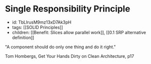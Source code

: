 # Single Responsibility Principle
* id: TbLIrusM9mz13xD7Ak3pH
* tags: [[SOLID Principles]]
* children: [[Benefit: Slices allow parallel work]], [[0.1 SRP alternative definition]]

"A component should do only one thing and do it right."

Tom Hombergs, Get Your Hands Dirty on Clean Architecture, p17